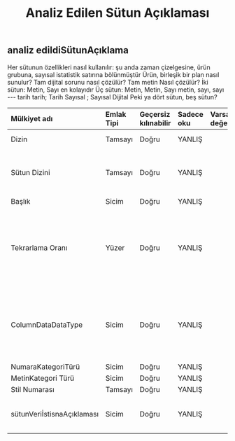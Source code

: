 ﻿---
title: Analiz Edilen Sütun Açıklaması
second_title: Aspose.Cells Cloud Documen
type: docs
url: /tr/specification/model/analyzedcolumndescription/
description: "Aspose.Cells Bulut modeli spesifikasyonu: Analiz EdilenColumnDescription. Açma, oluşturma, düzenleme, bölme, birleştirme, karşılaştırma ve dönüştürme gibi özelliklerle Excel ve diğer elektronik tablo belgelerini zahmetsizce yönetin"
weight: 50
---
## **analiz edildiSütunAçıklama**

 Her sütunun özellikleri nasıl kullanılır: şu anda zaman çizelgesine, ürün grubuna, sayısal istatistik satırına bölünmüştür Ürün, birleşik bir plan nasıl sunulur? Tam dijital sorunu nasıl çözülür? Tam metin Nasıl çözülür? İki sütun: Metin, Sayı en kolayıdır Üç sütun: Metin, Metin, Sayı metin, sayı, sayı --- tarih tarih; Tarih Sayısal ; Sayısal Dijital Peki ya dört sütun, beş sütun?

| Mülkiyet adı| Emlak Tipi| Geçersiz kılınabilir| Sadece oku| Varsayılan değer| Tanım|
|:- |:- |:- |:- |:- |:- |
| Dizin| Tamsayı| Doğru| YANLIŞ|| Sütun dizini.|
| Sütun Dizini| Tamsayı| Doğru| YANLIŞ|| Sütunun gerçek konum indeksi değeri.|
| Başlık| Sicim| Doğru| YANLIŞ|||
| Tekrarlama Oranı| Yüzer| Doğru| YANLIŞ||Tekrarlama oranı yüksek olduğunda grup gösterimi olarak izlenebilir mi?|
| ColumnDataDataType| Sicim| Doğru| YANLIŞ|| Sütun tipi belirlenir ve veri analizi sonrasında sütunun nitelikleri belirlenir.|
| NumaraKategoriTürü| Sicim| Doğru| YANLIŞ|||
| MetinKategori Türü| Sicim| Doğru| YANLIŞ|||
| Stil Numarası| Tamsayı| Doğru| YANLIŞ|||
| sütunVeriİstisnaAçıklaması| Sicim| Doğru| YANLIŞ|| Sütun verileri istisna açıklaması.|

